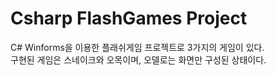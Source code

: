 # Csharp FlashGames Project

C# Winforms을 이용한 플래쉬게임 프로젝트로 3가지의 게임이 있다.<br>
구현된 게임은 스네이크와 오목이며, 오델로는 화면만 구성된 상태이다.<br>
